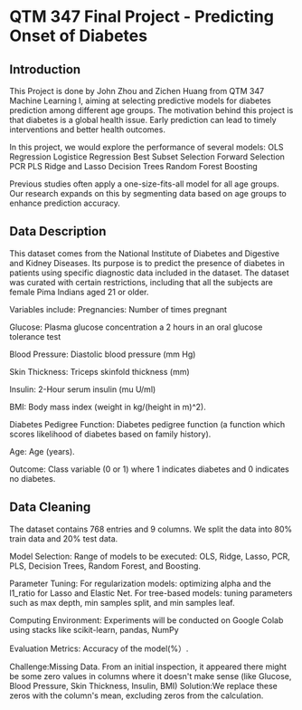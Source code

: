 # QTM 347 Final Project - Predicting Onset of Diabetes
## Introduction
This Project is done by John Zhou and Zichen Huang from QTM 347 Machine Learning I, aiming at selecting predictive models for diabetes prediction among different age groups.
The motivation behind this project is that diabetes is a global health issue. Early prediction can lead to timely interventions and better health outcomes.

In this project, we would explore the performance of several models:
OLS Regression
Logistice Regression
Best Subset Selection
Forward Selection
PCR
PLS
Ridge and Lasso
Decision Trees
Random Forest
Boosting

Previous studies often apply a one-size-fits-all model for all age groups. Our research expands on this by segmenting data based on age groups to enhance prediction accuracy.

## Data Description
This dataset comes from the National Institute of Diabetes and Digestive and Kidney Diseases. Its purpose is to predict the presence of diabetes in patients using specific diagnostic data included in the dataset. The dataset was curated with certain restrictions, including that all the subjects are female Pima Indians aged 21 or older.

Variables include:
Pregnancies: Number of times pregnant

Glucose: Plasma glucose concentration a 2 hours in an oral glucose tolerance test

Blood Pressure: Diastolic blood pressure (mm Hg)

Skin Thickness: Triceps skinfold thickness (mm)

Insulin: 2-Hour serum insulin (mu U/ml)

BMI: Body mass index (weight in kg/(height in m)^2).

Diabetes Pedigree Function: Diabetes pedigree function (a function which scores likelihood of diabetes based on family history).

Age: Age (years).

Outcome: Class variable (0 or 1) where 1 indicates diabetes and 0 indicates no diabetes. ​


## Data Cleaning
The dataset contains 768 entries and 9 columns.
We split the data into 80% train data and 20% test data. 

Model Selection: Range of models to be executed: OLS, Ridge, Lasso, PCR, PLS, Decision Trees, Random Forest, and Boosting.

Parameter Tuning: For regularization models: optimizing alpha and the l1_ratio for Lasso and Elastic Net. For tree-based models: tuning parameters such as max depth, min samples split, and min samples leaf. 

Computing Environment: Experiments will be conducted on Google Colab using stacks like scikit-learn, pandas, NumPy

Evaluation Metrics: Accuracy of the model(%）.


Challenge:Missing Data. From an initial inspection, it appeared there might be some zero values in columns where it doesn't make sense (like Glucose, Blood Pressure, Skin Thickness, Insulin, BMI)
Solution:We replace these zeros with the column's mean, excluding zeros from the calculation.

## 
